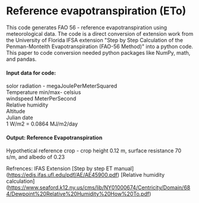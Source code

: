 # Reference evapotranspiration (ETo)
This code generates FAO 56 - reference evapotranspiration using meteorological data. The code is a direct conversion of extension work from the University of Florida IFSA extension "Step by Step Calculation of the Penman-Monteith Evapotranspiration (FAO-56 Method)" into a python code. This paper to code conversion needed python packages like NumPy, math, and pandas.  

#### Input data for code:  
solor radiation - megaJoulePerMeterSquared  
Temperature min/max- celsius  
windspeed MeterPerSecond  
Relative humidity  
Altitude  
Julian date  
1 W/m2 = 0.0864 MJ/m2/day  

#### Output: Reference Evapotranspiration  
Hypothetical reference crop - crop height 0.12 m, surface resistance 70 s/m, and albedo of 0.23

Refrences: IFAS Extension 
[Step by step ET manual] (https://edis.ifas.ufl.edu/pdf/AE/AE45900.pdf)
[Relative humidity calculation] (https://www.seaford.k12.ny.us/cms/lib/NY01000674/Centricity/Domain/684/Dewpoint%20Relative%20Humidity%20How%20To.pdf)
